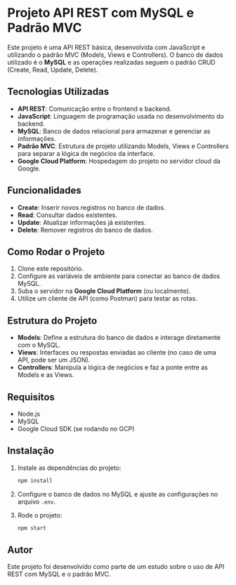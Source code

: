 # Projeto API REST com MySQL e Padrão MVC

Este projeto é uma API REST básica, desenvolvida com JavaScript e utilizando o padrão MVC (Models, Views e Controllers). O banco de dados utilizado é o **MySQL** e as operações realizadas seguem o padrão CRUD (Create, Read, Update, Delete).

## Tecnologias Utilizadas

- **API REST**: Comunicação entre o frontend e backend.
- **JavaScript**: Linguagem de programação usada no desenvolvimento do backend.
- **MySQL**: Banco de dados relacional para armazenar e gerenciar as informações.
- **Padrão MVC**: Estrutura de projeto utilizando Models, Views e Controllers para separar a lógica de negócios da interface.
- **Google Cloud Platform**: Hospedagem do projeto no servidor cloud da Google.

## Funcionalidades

- **Create**: Inserir novos registros no banco de dados.
- **Read**: Consultar dados existentes.
- **Update**: Atualizar informações já existentes.
- **Delete**: Remover registros do banco de dados.

## Como Rodar o Projeto

1. Clone este repositório.
2. Configure as variáveis de ambiente para conectar ao banco de dados MySQL.
3. Suba o servidor na **Google Cloud Platform** (ou localmente).
4. Utilize um cliente de API (como Postman) para testar as rotas.

## Estrutura do Projeto

- **Models**: Define a estrutura do banco de dados e interage diretamente com o MySQL.
- **Views**: Interfaces ou respostas enviadas ao cliente (no caso de uma API, pode ser um JSON).
- **Controllers**: Manipula a lógica de negócios e faz a ponte entre as Models e as Views.

## Requisitos

- Node.js
- MySQL
- Google Cloud SDK (se rodando no GCP)

## Instalação

1. Instale as dependências do projeto:
    ```bash
    npm install
    ```

2. Configure o banco de dados no MySQL e ajuste as configurações no arquivo `.env`.

3. Rode o projeto:
    ```bash
    npm start
    ```

## Autor

Este projeto foi desenvolvido como parte de um estudo sobre o uso de API REST com MySQL e o padrão MVC.
